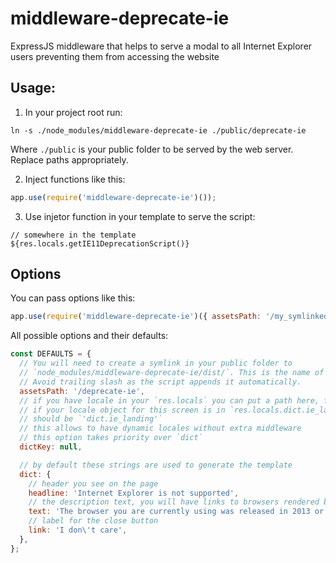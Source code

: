 middleware-deprecate-ie
=======================

ExpressJS middleware that helps to serve a modal to all Internet Explorer users preventing them from accessing the website

## Usage:

1. In your project root run:
```
ln -s ./node_modules/middleware-deprecate-ie ./public/deprecate-ie
```

Where `./public` is your public folder to be served by the web server. Replace paths appropriately.


2. Inject functions like this:

```javascript
app.use(require('middleware-deprecate-ie')());
```

3. Use injetor function in your template to serve the script:
```
// somewhere in the template
${res.locals.getIE11DeprecationScript()}
```

## Options

You can pass options like this:
```javascript
app.use(require('middleware-deprecate-ie')({ assetsPath: '/my_symlinked_folder' }));
```

All possible options and their defaults:

```javascript
const DEFAULTS = {
  // You will need to create a symlink in your public folder to
  // `node_modules/middleware-deprecate-ie/dist/`. This is the name of that link.
  // Avoid trailing slash as the script appends it automatically.
  assetsPath: '/deprecate-ie',
  // if you have locale in your `res.locals` you can put a path here, for example
  // if your locale object for this screen is in `res.locals.dict.ie_landing` then the value
  // should be `'dict.ie_landing'`
  // this allows to have dynamic locales without extra middleware
  // this option takes priority over `dict`
  dictKey: null,

  // by default these strings are used to generate the template
  dict: {
    // header you see on the page
    headline: 'Internet Explorer is not supported',
    // the description text, you will have links to browsers rendered below
    text: 'The browser you are currently using was released in 2013 or earlier. We can no longer support this browser and the website will look broken or not function. It is recommended to upgrade to any modern browser. You will find examples below.',
    // label for the close button
    link: 'I don\'t care',
  },
};
```
